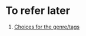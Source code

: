 # To refer later
1. [Choices for the genre/tags](https://developer.mozilla.org/en-US/docs/Learn/Server-side/Django/Models#:~:text=choices%3A%20A%20group%20of%20choices%20for%20this%20field.%20If%20this%20is%20provided%2C%20the%20default%20corresponding%20form%20widget%20will%20be%20a%20select%20box%20with%20these%20choices%20instead%20of%20the%20standard%20text%20field.)
